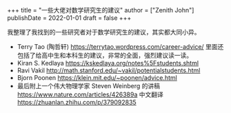 +++
title = "一些大佬对数学研究生的建议"
author = ["Zenith John"]
publishDate = 2022-01-01
draft = false
+++

我整理了我找到的一些研究者对于数学研究生的建议，其实都大同小异。

-   Terry Tao (陶哲轩)
    <https://terrytao.wordpress.com/career-advice/>
    里面还包括了给高中生和本科生的建议，非常的全面，强烈建议读一读。
-   Kiran S. Kedlaya
    <https://kskedlaya.org/notes%5Fstudents.shtml>
-   Ravi Vakil
    <http://math.stanford.edu/~vakil/potentialstudents.html>
-   Bjorn Poonen
    <https://klein.mit.edu/~poonen/advice.html>
-   最后附上一个伟大物理学家 Steven Weinberg 的讲稿
    <https://www.nature.com/articles/426389a>
    中文翻译 <https://zhuanlan.zhihu.com/p/379092835>

